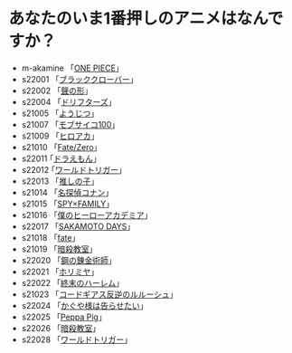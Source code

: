 # あなたのいま1番押しのアニメはなんですか？

* m-akamine 「[ONE PIECE](https://one-piece.com/)」  
* s22001 「[ブラッククローバー](https://bclover.jp/)」 
* s22002 「[聲の形](http://koenokatachi-movie.com/)」 
* s22004  「[ドリフターズ](https://www.nbcuni.co.jp/rondorobe/anime/drifters/)」 
* s21005 「[ようじつ](http://you-zitsu.com/)」 
* s21007 「[モブサイコ100](https://mobpsycho100.com/)」
* s21009 「[ヒロアカ](https://heroaca.com/)」 
* s21010 「[Fate/Zero](https://www.fate-zero.jp/)」
* s22011  ｢[ドラえもん](https://dora-world.com/)｣ 
* s22012  ｢[ワールドトリガー](https://www.toei-anim.co.jp/tv/wt/)｣ 
* s22013 「[推しの子](https://ichigoproduction.com/)」 
* s21014 「[名探偵コナン](https://www.ytv.co.jp)」 
* s21015 「[SPY×FAMILY](https://www.youtube.com/watch?v=pXH1bV7URhs&t=1s)」  
* s21016 「[僕のヒーローアカデミア](https://heroaca.com/)」  
* s22017 「[SAKAMOTO DAYS](https://www.shonenjump.com/j/rensai/sakamoto.html)」
* s21018  「[fate](https://anime.fate-go.jp/ep7-tv/)」  
* s21019  「[暗殺教室](https://www.ansatsu-anime.com/)」
* s22020  「[鋼の錬金術師](https://www.hagaren.jp/)」
* s22021  「[ホリミヤ](https://horimiya-anime.com/)」
* s22022  「[終末のハーレム](https://end-harem-anime.com/)」
* s21023  「[コードギアス反逆のルルーシュ](https://geass.jp/first/)」
* s22024  「[かぐや様は告らせたい](https://kaguya.love/)」
* s22025  「[Peppa Pig](https://www.peppapig.com/en-us)」
* s22026  「[暗殺教室](https://www.ansatsu-anime.com/)」
* s22028  「[ワールドトリガー](https://www.toei-anim.co.jp/tv/wt/)」
